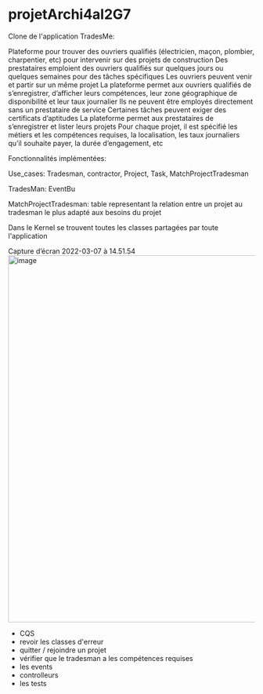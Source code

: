 # projetArchi4al2G7

Clone de l'application TradesMe: 

Plateforme pour trouver des ouvriers qualifiés (électricien, maçon, plombier, charpentier, etc) pour intervenir sur des projets de construction
Des prestataires emploient des ouvriers qualifiés sur quelques jours ou quelques semaines pour des tâches spécifiques
Les ouvriers peuvent venir et partir sur un même projet
La plateforme permet aux ouvriers qualifiés de s’enregistrer, d’afficher leurs compétences, leur zone géographique de disponibilité et leur taux journalier
Ils ne peuvent être employés directement sans un prestataire de service
Certaines tâches peuvent exiger des certificats d’aptitudes
La plateforme permet aux prestataires de s’enregistrer et lister leurs projets
Pour chaque projet, il est spécifié les métiers et les compétences requises, la localisation, les taux journaliers qu’il souhaite payer, la durée d’engagement, etc

Fonctionnalités implémentées: 

Use_cases: Tradesman, contractor, Project, Task, MatchProjectTradesman

TradesMan: EventBu

MatchProjectTradesman: table representant la relation entre un projet au tradesman le plus adapté aux besoins du projet

Dans le Kernel se trouvent toutes les classes partagées par toute l'application

Capture d’écran 2022-03-07 à 14.51.54<img width="748" alt="image" src="https://user-images.githubusercontent.com/58575124/157047061-f79e8d2d-6939-4bc7-aeb8-17139cee1ff4.png">



- CQS
- revoir les classes d'erreur
- quitter / rejoindre un projet
- vérifier que le tradesman a les compétences requises
- les events
- controlleurs
- les tests

 
